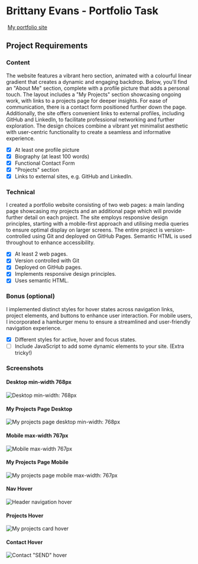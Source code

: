 # Brittany Evans - Portfolio Task

​
[My portfolio site](https://britt-e.github.io/)
​

## Project Requirements

### Content

The website features a vibrant hero section, animated with a colourful linear gradient that creates a dynamic and engaging backdrop. Below, you'll find an "About Me" section, complete with a profile picture that adds a personal touch. The layout includes a "My Projects" section showcasing ongoing work, with links to a projects page for deeper insights. For ease of communication, there is a contact form positioned further down the page. Additionally, the site offers convenient links to external profiles, including GitHub and LinkedIn, to facilitate professional networking and further exploration. The design choices combine a vibrant yet minimalist aesthetic with user-centric functionality to create a seamless and informative experience.

- [x] At least one profile picture
- [x] Biography (at least 100 words)
- [x] Functional Contact Form
- [x] "Projects" section
- [x] Links to external sites, e.g. GitHub and LinkedIn. ​

### Technical

I created a portfolio website consisting of two web pages: a main landing page showcasing my projects and an additional page which will provide further detail on each project. The site employs responsive design principles, starting with a mobile-first approach and utilising media queries to ensure optimal display on larger screens. The entire project is version-controlled using Git and deployed on GitHub Pages. Semantic HTML is used throughout to enhance accessibility.

- [x] At least 2 web pages.
- [x] Version controlled with Git
- [x] Deployed on GitHub pages.
- [x] Implements responsive design principles.
- [x] Uses semantic HTML.

### Bonus (optional)

I implemented distinct styles for hover states across navigation links, project elements, and buttons to enhance user interaction. For mobile users, I incorporated a hamburger menu to ensure a streamlined and user-friendly navigation experience.

- [x] Different styles for active, hover and focus states.
- [ ] Include JavaScript to add some dynamic elements to your site. (Extra tricky!)
      ​

### Screenshots

#### Desktop min-width 768px

![Desktop min-width: 768px](./screenshots/desktop.jpeg)

#### My Projects Page Desktop

![My projects page desktop min-width: 768px](./screenshots/projects-page-desktop.jpeg)

#### Mobile max-width 767px

![Mobile max-width 767px](./screenshots/projects-page-mobile.jpeg)

#### My Projects Page Mobile

![My projects page mobile max-width: 767px](./screenshots/projects-page-desktop.jpeg.)

#### Nav Hover

![Header navigation hover](./screenshots/nav-hover.png)

#### Projects Hover

![My projects card hover](./screenshots/projects-hover.png)

#### Contact Hover

![Contact "SEND" hover](./screenshots/contact-hover.png)
